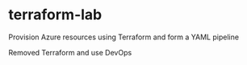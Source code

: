 # terraform-lab
Provision Azure resources using Terraform and form a YAML pipeline

Removed Terraform and use DevOps